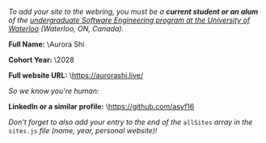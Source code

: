 _To add your site to the webring, you must be a **current student or an alum** of the [undergraduate Software Engineering program at the University of Waterloo](https://uwaterloo.ca/future-students/programs/software-engineering) (Waterloo, ON, Canada)._

**Full Name:** \Aurora Shi

**Cohort Year:** \2028

**Full website URL:** \https://aurorashi.live/

_So we know you're human:_

**LinkedIn or a similar profile:** \https://github.com/asyf16

_Don't forget to also add your entry to the end of the_ `allSites` _array in the_ `sites.js` _file (name, year, personal website)!_
